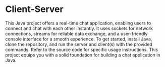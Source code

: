 # Client-Server
This Java project offers a real-time chat application, enabling users to connect and chat with each other instantly. It uses sockets for network connections, streams for reliable data exchange, and a user-friendly console interface for a smooth experience. To get started, install Java, clone the repository, and run the server and client(s) with the provided commands. Refer to the source code for specific usage instructions. This project equips you with a solid foundation for building a chat application in Java.
